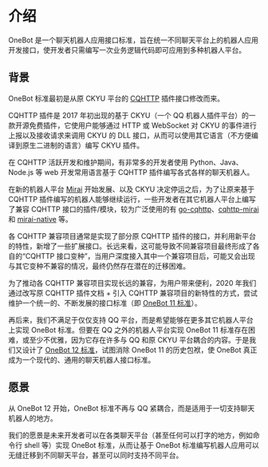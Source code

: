 # 介绍

OneBot 是一个聊天机器人应用接口标准，旨在统一不同聊天平台上的机器人应用开发接口，使开发者只需编写一次业务逻辑代码即可应用到多种机器人平台。

## 背景

OneBot 标准最初是从原 CKYU 平台的 [CQHTTP](https://github.com/kyubotics/coolq-http-api) 插件接口修改而来。

CQHTTP 插件是 2017 年初出现的基于 CKYU（一个 QQ 机器人插件平台）的一款开源免费插件，它使用户能够通过 HTTP 或 WebSocket 对 CKYU 的事件进行上报以及接收请求来调用 CKYU 的 DLL 接口，从而可以使用其它语言（不方便编译到原生二进制的语言）编写 CKYU 插件。

在 CQHTTP 活跃开发和维护期间，有非常多的开发者使用 Python、Java、Node.js 等 web 开发常用语言基于 CQHTTP 插件编写各式各样的聊天机器人。

在新的机器人平台 [Mirai](https://github.com/mamoe/mirai) 开始发展、以及 CKYU 决定停运之后，为了让原来基于 CQHTTP 插件编写的机器人能够继续运行，一些开发者在其它机器人平台上编写了兼容 CQHTTP 接口的插件/模块，较为广泛使用的有 [go-cqhttp](https://github.com/Mrs4s/go-cqhttp)、[cqhttp-mirai](https://github.com/yyuueexxiinngg/onebot-kotlin) 和 [mirai-native](https://github.com/iTXTech/mirai-native) 等。

各 CQHTTP 兼容项目通常是实现了部分原 CQHTTP 插件的接口，并利用新平台的特性，新增了一些扩展接口。长远来看，这可能导致不同兼容项目最终形成了各自的“CQHTTP 接口变种”，当用户深度接入其中一个兼容项目后，可能又会出现与其它变种不兼容的情况，最终仍然存在潜在的迁移困难。

为了推动各 CQHTTP 兼容项目实现长远的兼容，为用户带来便利，2020 年我们通过改写原 CQHTTP 插件文档 + 引入 CQHTTP 兼容项目的新特性的方式，尝试维护一个统一的、不断发展的接口标准（即 [OneBot 11 标准](https://11.1bot.dev)）。

再后来，我们不满足于仅仅支持 QQ 平台，而是希望能够在更多其它机器人平台上实现 OneBot 标准。但要在 QQ 之外的机器人平台实现 OneBot 11 标准存在困难，或至少不优雅，因为它存在许多与 QQ 和原 CKYU 平台耦合的内容。于是我们又设计了 [OneBot 12 标准](https://12.1bot.dev)，试图消除 OneBot 11 的历史包袱，使 OneBot 真正成为一个现代的、通用的聊天机器人接口标准。

## 愿景

从 OneBot 12 开始，OneBot 标准不再与 QQ 紧耦合，而是适用于一切支持聊天机器人的地方。

我们的愿景是未来开发者可以在各类聊天平台（甚至任何可以打字的地方，例如命令行 shell 等）实现 OneBot 标准，从而让基于 OneBot 标准编写机器人应用可以无缝迁移到不同聊天平台，甚至可以同时支持不同平台。
